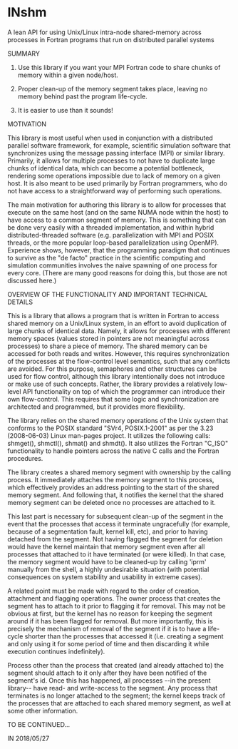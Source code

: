 # INshm
A lean API for using Unix/Linux intra-node shared-memory across processes
in Fortran programs that run on distributed parallel systems

SUMMARY

1. Use this library if you want your MPI Fortran code to share chunks of
memory within a given node/host.

2. Proper clean-up of the memory segment takes place, leaving no memory
behind past the program life-cycle.

3. It is easier to use than it sounds!


MOTIVATION

This library is most useful when used in conjunction with a distributed
parallel software framework, for example, scientific simulation software
that synchronizes using the message passing interface (MPI) or similar library.
Primarily, it allows for multiple processes to not have to duplicate large
chunks of identical data, which can become a potential bottleneck, rendering
some operations impossible due to lack of memory on a given host. It is also
meant to be used primarily by Fortran programmers, who do not have access to
a straightforward way of performing such operations.

The main motivation for authoring this library is to allow for processes that
execute on the same host (and on the same NUMA node within the host) to have
access to a common segment of memory. This is something that can be done very
easily with a threaded implementation, and within hybrid distributed-threaded
software (e.g. parallelization with MPI and POSIX threads, or the more popular
loop-based parallelization using OpenMP). Experience shows, however, that the
programming paradigm that continues to survive as the "de facto" practice in
the scientific computing and simulation communities involves the naive spawning
of one process for every core. (There are many good reasons for doing this, but
those are not discussed here.)


OVERVIEW OF THE FUNCTIONALITY AND IMPORTANT TECHNICAL DETAILS

This is a library that allows a program that is written in Fortran to access
shared memory on a Unix/Linux system, in an effort to avoid duplication of large
chunks of identical data. Namely, it allows for processes with different memory
spaces (values stored in pointers are not meaningful across processes)
to share a piece of memory. The shared memory can be accessed for both reads
and writes. However, this requires synchronization of the processes at the
flow-control level semantics, such that any conflicts are avoided. For this
purpose, semaphores and other structures can be used for flow control, although
this library intentionally does not introduce or make use of such concepts.
Rather, the library provides a relatively low-level API functionality on top of
which the programmer can introduce their own flow-control. This requires that
some logic and synchronization are architected and programmed, but it provides
more flexibility.

The library relies on the shared memory operations of the Unix system that
conforms to the POSIX standard "SVr4, POSIX.1-2001" as per the 3.23 (2008-06-03)
Linux man-pages project. It utilizes the following calls: shmget(), shmctl(),
shmat() and shmdt(). It also utilizes the Fortran "C_ISO" functionality to
handle pointers across the native C calls and the Fortran procedures.

The library creates a shared memory segment with ownership by the calling
process. It immediately attaches the memory segment to this process, which
effectively provides an address pointing to the start of the shared memory
segment. And following that, it notifies the kernel that the shared memory
segment can be deleted once no processes are attached to it.

This last part is necessary for subsequent clean-up of the segment in the event
that the processes that access it terminate ungracefully (for example, because
of a segmentation fault, kernel kill, etc), and prior to having detached from
the segment. Not having flagged the segment for deletion would have the kernel
maintain that memory segment even after all processes that attached to it have
terminated (or were killed). In that case, the memory segment would have to be
cleaned-up by calling 'iprm' manually from the shell, a highly undesirable
situation (with potential consequences on system stability and usability in
extreme cases).

A related point must be made with regard to the order of creation, attachment
and flagging operations. The owner process that creates the segment has to
attach to it prior to flagging it for removal. This may not be obvious at first,
but the kernel has no reason for keeping the segment around if it has been
flagged for removal. But more importantly, this is precisely the mechanism of
removal of the segment if it is to have a life-cycle shorter than the processes
that accessed it (i.e. creating a segment and only using it for some period of
time and then discarding it while execution continues indefinitely).

Process other than the process that created (and already attached to) the
segment should attach to it only after they have been notified of the segment's
id. Once this has happened, all processes --in the present library-- have read-
and write-access to the segment. Any process that terminates is no longer
attached to the segment; the kernel keeps track of the processes that are
attached to each shared memory segment, as well at some other information.

TO BE CONTINUED...


IN 2018/05/27
